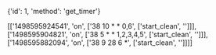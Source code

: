 
{'id': 1, 'method': 'get_timer'}


[['1498595924541', 'on', ['38 10 * * 0,6', ['start_clean', '']]], ['1498595904821', 'on', ['38 5 * * 1,2,3,4,5', ['start_clean', '']]], ['1498595882094', 'on', ['38 9 28 6 *', ['start_clean', '']]]]
